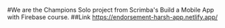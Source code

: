 #We are the Champions
Solo project from Scrimba's Build a Mobile App with Firebase course.
##Link
https://endorsement-harsh-app.netlify.app/
